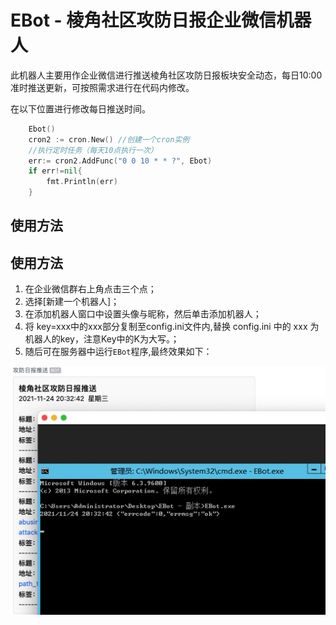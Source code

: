 # EBot - 棱角社区攻防日报企业微信机器人

此机器人主要用作企业微信进行推送棱角社区攻防日报板块安全动态，每日10:00准时推送更新，可按照需求进行在代码内修改。

在以下位置进行修改每日推送时间。
```go
	Ebot()
	cron2 := cron.New() //创建一个cron实例
	//执行定时任务（每天10点执行一次）
	err:= cron2.AddFunc("0 0 10 * * ?", Ebot)
	if err!=nil{
		fmt.Println(err)
	}
```

## 使用方法

## 使用方法

1. 在企业微信群右上角点击三个点；
2. 选择[新建一个机器人]；
3. 在添加机器人窗口中设置头像与昵称，然后单击添加机器人；
4. 将 key=xxx中的xxx部分复制至config.ini文件内,替换 config.ini 中的 xxx 为机器人的key，注意Key中的K为大写。；
5. 随后可在服务器中运行`EBot`程序,最终效果如下：

![](media/16370516664564/16377572473539.jpg)



